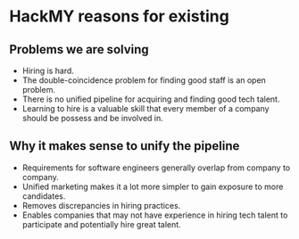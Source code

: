 HackMY reasons for existing
===========================

## Problems we are solving
- Hiring is hard.
- The double-coincidence problem for finding good staff is an open problem.
- There is no unified pipeline for acquiring and finding good tech talent.
- Learning to hire is a valuable skill that every member of a company should be possess and be involved in.

## Why it makes sense to unify the pipeline
- Requirements for software engineers generally overlap from company to company.
- Unified marketing makes it a lot more simpler to gain exposure to more candidates.
- Removes discrepancies in hiring practices.
- Enables companies that may not have experience in hiring tech talent to participate and potentially hire great talent.
